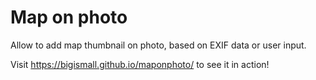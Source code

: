 # Map on photo

Allow to add map thumbnail on photo, based on EXIF data or user input.

Visit https://bigismall.github.io/maponphoto/ to see it in action!

